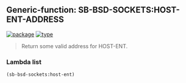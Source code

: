## Generic-function: SB-BSD-SOCKETS:HOST-ENT-ADDRESS
[![package](https://img.shields.io/badge/Package-SB--BSD--SOCKETS-5f9ea0.svg?style=social&colorA=999999)](../) [![type](https://img.shields.io/badge/Type-Generic--Function-5f9ea0.svg?style=social&colorA=999999)](../#generic-function) 

> Return some valid address for HOST-ENT.

### Lambda list
```cl
(sb-bsd-sockets:host-ent)
```
